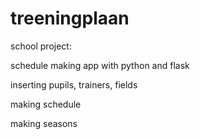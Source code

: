# treeningplaan

school project:

schedule making app with python and flask

inserting pupils, trainers, fields

making schedule

making seasons

